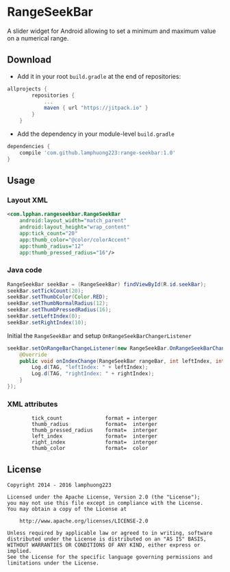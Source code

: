 RangeSeekBar
===============

A slider widget for Android allowing to set a minimum and maximum value on a numerical range.

Download
------
- Add it in your root `build.gradle` at the end of repositories:
```groovy
allprojects {
        repositories {
            ...
            maven { url "https://jitpack.io" }
        }
    }
```
- Add the dependency in your module-level `build.gradle`
```groovy
dependencies {
    compile 'com.github.lamphuong223:range-seekbar:1.0'
}
```
Usage
-----
### Layout XML
```xml
<com.lpphan.rangeseekbar.RangeSeekBar
    android:layout_width="match_parent"
    android:layout_height="wrap_content"
    app:tick_count="20"
    app:thumb_color="@color/colorAccent"
    app:thumb_radius="12"
    app:thumb_pressed_radius="16"/>
```
### Java code
```java
RangeSeekBar seekBar = (RangeSeekBar) findViewById(R.id.seekBar);
seekBar.setTickCount(20);
seekBar.setThumbColor(Color.RED);
seekBar.setThumbNormalRadius(12);
seekBar.setThumbPressedRadius(16);
seekBar.setLeftIndex(0);
seekBar.setRightIndex(10);
```
Initial the `RangeSeekBar` and setup `OnRangeSeekBarChangerListener`
```java
seekBar.setOnRangeBarChangeListener(new RangeSeekBar.OnRangeSeekBarChangerListener() {
    @Override
    public void onIndexChange(RangeSeekBar rangeBar, int leftIndex, int rightIndex) {
        Log.d(TAG, "leftIndex: " + leftIndex);
        Log.d(TAG, "rightIndex: " + rightIndex);
    }
});
```
### XML attributes 
            tick_count              format = interger   
            thumb_radius            format=  interger
            thumb_pressed_radius    format=  interger
            left_index              format=  interger
            right_index             format=  interger
            thumb_color             format=  color
License
-------

    Copyright 2014 - 2016 lamphuong223

    Licensed under the Apache License, Version 2.0 (the "License");
    you may not use this file except in compliance with the License.
    You may obtain a copy of the License at

        http://www.apache.org/licenses/LICENSE-2.0

    Unless required by applicable law or agreed to in writing, software
    distributed under the License is distributed on an "AS IS" BASIS,
    WITHOUT WARRANTIES OR CONDITIONS OF ANY KIND, either express or implied.
    See the License for the specific language governing permissions and
    limitations under the License.
